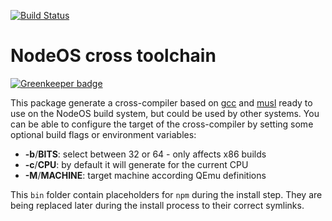[![Build Status](https://semaphoreci.com/api/v1/nodeos/nodeos-cross-toolchain/branches/master/shields_badge.svg)](https://semaphoreci.com/nodeos/nodeos-cross-toolchain)

# NodeOS cross toolchain

[![Greenkeeper badge](https://badges.greenkeeper.io/NodeOS/nodeos-cross-toolchain.svg)](https://greenkeeper.io/)

This package generate a cross-compiler based on [gcc](https://gcc.gnu.org/) and
[musl](musl-libc.org) ready to use on the NodeOS build system, but could be used
by other systems. You can be able to configure the target of the cross-compiler
by setting some optional build flags or environment variables:

- **-b**/**BITS**: select between 32 or 64 - only affects x86 builds
- **-c**/**CPU**: by default it will generate for the current CPU
- **-M**/**MACHINE**: target machine according QEmu definitions

This `bin` folder contain placeholders for `npm` during the install step. They
are being replaced later during the install process to their correct symlinks.
